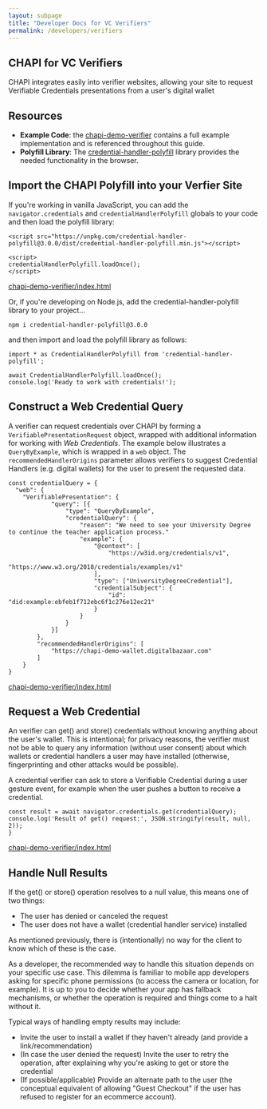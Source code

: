 ```yaml
---
layout: subpage
title: "Developer Docs for VC Verifiers"
permalink: /developers/verifiers
---
```

## CHAPI for VC Verifiers
CHAPI integrates easily into verifier websites, allowing your site to request Verifiable Credentials presentations from a user's digital wallet

## Resources
- **Example Code**: the [chapi-demo-verifier](https://github.com/credential-handler/chapi-demo-verifier) contains a full example implementation and is referenced throughout this guide. 
- **Polyfill Library**: The [credential-handler-polyfill](https://github.com/credential-handler/credential-handler-polyfill) library provides the needed functionality in the browser.

## Import the CHAPI Polyfill into your Verfier Site
If you're working in vanilla JavaScript, you can add the `navigator.credentials` and `credentialHandlerPolyfill` globals to your code and then load the polyfill library:

```
<script src="https://unpkg.com/credential-handler-polyfill@3.0.0/dist/credential-handler-polyfill.min.js"></script>

<script>
credentialHandlerPolyfill.loadOnce();
</script>
```
<p class="code-annotation">
  <a href="https://github.com/credential-handler/chapi-demo-verifier/blob/master/index.html"
  target="_blank" rel="noopener noreferrer"> chapi-demo-verifier/index.html </a>
</p>

Or, if you're developing on Node.js, add the credential-handler-polyfill library to your project...

```
npm i credential-handler-polyfill@3.0.0
``` 

and then import and load the polyfill library as follows:

```
import * as CredentialHandlerPolyfill from 'credential-handler-polyfill';

await CredentialHandlerPolyfill.loadOnce();
console.log('Ready to work with credentials!');
```
## Construct a Web Credential Query
A verifier can request credentials over CHAPI by forming a `VerifiablePresentationRequest` object, wrapped with additional information for working with *Web Credentials*.  The example below illustrates a `QueryByExample`, which is wrapped in a `web` object.  The `recommendedHandlerOrigins` parameter allows verifiers to suggest Credential Handlers (e.g. digital wallets) for the user to present the requested data. 

```
const credentialQuery = {
  "web": {
    "VerifiablePresentation": {
            "query": [{
                "type": "QueryByExample",
                "credentialQuery": {
                    "reason": "We need to see your University Degree to continue the teacher application process."
                    "example": {
                        "@context": [
                            "https://w3id.org/credentials/v1",
                            "https://www.w3.org/2018/credentials/examples/v1"
                        ],
                        "type": ["UniversityDegreeCredential"],
                        "credentialSubject": {
                            "id": "did:example:ebfeb1f712ebc6f1c276e12ec21"
                        }
                    }
                }
            }]
        },
        "recommendedHandlerOrigins": [
            "https://chapi-demo-wallet.digitalbazaar.com"
        ]
    }
}
```
<p class="code-annotation">
  <a href="https://github.com/credential-handler/chapi-demo-verifier/blob/master/index.html"
  target="_blank" rel="noopener noreferrer"> chapi-demo-verifier/index.html </a>
</p>

## Request a Web Credential
An verifier can get() and store() credentials without knowing anything about the user's wallet. This is intentional; for privacy reasons, the verifier must not be able to query any information (without user consent) about which wallets or credential handlers a user may have installed (otherwise, fingerprinting and other attacks would be possible).

A credential verifier can ask to store a Verifiable Credential during a user gesture event, for example when the user pushes a button to receive a credential.
```
const result = await navigator.credentials.get(credentialQuery);
console.log('Result of get() request:', JSON.stringify(result, null, 2));
}
```
<p class="code-annotation">
  <a href="https://github.com/credential-handler/chapi-demo-verifier/blob/master/index.html"
  target="_blank" rel="noopener noreferrer"> chapi-demo-verifier/index.html </a>
</p>


## Handle Null Results
If the get() or store() operation resolves to a null value, this means one of two things:

- The user has denied or canceled the request
- The user does not have a wallet (credential handler service) installed

As mentioned previously, there is (intentionally) no way for the client to know which of these is the case.

As a developer, the recommended way to handle this situation depends on your specific use case. This dilemma is familiar to mobile app developers asking for specific phone permissions (to access the camera or location, for example). It is up to you to decide whether your app has fallback mechanisms, or whether the operation is required and things come to a halt without it.

Typical ways of handling empty results may include:

- Invite the user to install a wallet if they haven't already (and provide a link/recommendation)
- (In case the user denied the request) Invite the user to retry the operation, after explaining why you're asking to get or store the credential
- (If possible/applicable) Provide an alternate path to the user (the conceptual equivalent of allowing "Guest Checkout" if the user has refused to register for an ecommerce account).
